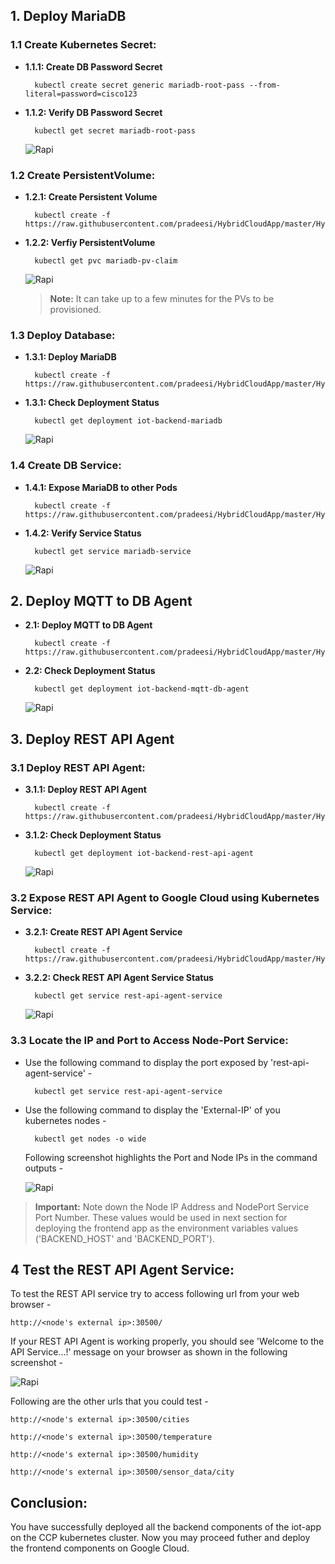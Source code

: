 
## 1. Deploy MariaDB

### 1.1 Create Kubernetes Secret:

* **1.1.1: Create DB Password Secret**

		kubectl create secret generic mariadb-root-pass --from-literal=password=cisco123

* **1.1.2: Verify DB Password Secret**

		kubectl get secret mariadb-root-pass
	
	![Rapi](https://raw.githubusercontent.com/pradeesi/HybridCloudApp/master/HybridCloudApp/Documentation/images/mariadb_root_pass.png)
	

### 1.2 Create PersistentVolume:

* **1.2.1: Create Persistent Volume** 

		kubectl create -f https://raw.githubusercontent.com/pradeesi/HybridCloudApp/master/HybridCloudApp/Kubernetes/Backend/Mariadb/mariadb_persistent_volume.yaml

* **1.2.2: Verfiy PersistentVolume**

		kubectl get pvc mariadb-pv-claim
	
	![Rapi](https://raw.githubusercontent.com/pradeesi/HybridCloudApp/master/HybridCloudApp/Documentation/images/pv_claim.png)
	
	>**Note:** It can take up to a few minutes for the PVs to be provisioned.
	
### 1.3 Deploy Database:

* **1.3.1: Deploy MariaDB**

		kubectl create -f https://raw.githubusercontent.com/pradeesi/HybridCloudApp/master/HybridCloudApp/Kubernetes/Backend/Mariadb/mariadb_deployment.yaml
		
* **1.3.1: Check Deployment Status**

		kubectl get deployment iot-backend-mariadb
	
	![Rapi](https://raw.githubusercontent.com/pradeesi/HybridCloudApp/master/HybridCloudApp/Documentation/images/iot_backend_mariadb.png)
		
### 1.4 Create DB Service:

* **1.4.1: Expose MariaDB to other Pods**

		kubectl create -f https://raw.githubusercontent.com/pradeesi/HybridCloudApp/master/HybridCloudApp/Kubernetes/Backend/Mariadb/mariadb_service.yaml
				
* **1.4.2: Verify Service Status**

		kubectl get service mariadb-service
		
	![Rapi](https://raw.githubusercontent.com/pradeesi/HybridCloudApp/master/HybridCloudApp/Documentation/images/mariadb_service.png)


## 2. Deploy MQTT to DB Agent

* **2.1: Deploy MQTT to DB Agent**

		kubectl create -f https://raw.githubusercontent.com/pradeesi/HybridCloudApp/master/HybridCloudApp/Kubernetes/Backend/MQTT_DB_Agent/mqtt_db_agent_deployment.yaml


* **2.2: Check Deployment Status**

		kubectl get deployment iot-backend-mqtt-db-agent
		
	![Rapi](https://raw.githubusercontent.com/pradeesi/HybridCloudApp/master/HybridCloudApp/Documentation/images/mqtt_db_agent.png)
	
		

## 3. Deploy REST API Agent


### 3.1 Deploy REST API Agent:
* **3.1.1: Deploy REST API Agent**

		kubectl create -f https://raw.githubusercontent.com/pradeesi/HybridCloudApp/master/HybridCloudApp/Kubernetes/Backend/REST_API_Agent/rest_api_agent.yaml

* **3.1.2: Check Deployment Status**

		kubectl get deployment iot-backend-rest-api-agent
	
	![Rapi](https://raw.githubusercontent.com/pradeesi/HybridCloudApp/master/HybridCloudApp/Documentation/images/rest_api_agent.png)


### 3.2 Expose REST API Agent to Google Cloud using Kubernetes Service:

* **3.2.1: Create REST API Agent Service**

		kubectl create -f https://raw.githubusercontent.com/pradeesi/HybridCloudApp/master/HybridCloudApp/Kubernetes/Backend/REST_API_Agent/rest_api_agent_service_node_port.yaml

* **3.2.2: Check REST API Agent Service Status**

		kubectl get service rest-api-agent-service
		
	![Rapi](https://raw.githubusercontent.com/pradeesi/HybridCloudApp/master/HybridCloudApp/Documentation/images/rest_api_agent_service.png)
	
### 3.3 Locate the IP and Port to Access Node-Port Service:

* Use the following command to display the port exposed by 'rest-api-agent-service' -

		kubectl get service rest-api-agent-service

* Use the following command to display the 'External-IP' of you kubernetes nodes -

		kubectl get nodes -o wide

	Following screenshot highlights the Port and Node IPs in the command outputs -

	![Rapi](https://raw.githubusercontent.com/pradeesi/HybridCloudApp/master/HybridCloudApp/Documentation/images/node_port_service.png)

>**Important:** Note down the Node IP Address and NodePort Service Port Number. These values would be used in next section for deploying the frontend app as the environment variables values ('BACKEND_HOST' and 'BACKEND_PORT').

## 4 Test the REST API Agent Service:

To test the REST API service try to access following url from your web browser -

	http://<node's external ip>:30500/
	
If your REST API Agent is working properly, you should see 'Welcome to the API Service...!' message on your browser as shown in the following screenshot -

![Rapi](https://raw.githubusercontent.com/pradeesi/HybridCloudApp/master/HybridCloudApp/Documentation/images/rest_api_url_test.png)

Following are the other urls that you could test -

	http://<node's external ip>:30500/cities
	
	http://<node's external ip>:30500/temperature
	
	http://<node's external ip>:30500/humidity
	
	http://<node's external ip>:30500/sensor_data/city
	
## Conclusion:

You have successfully deployed all the backend components of the iot-app on the CCP kubernetes cluster. Now you may proceed futher and deploy the frontend components on Google Cloud.





